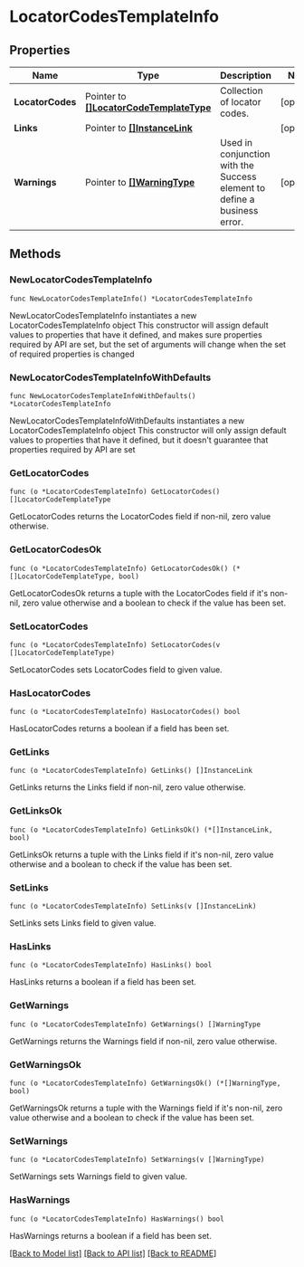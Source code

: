 # LocatorCodesTemplateInfo

## Properties

Name | Type | Description | Notes
------------ | ------------- | ------------- | -------------
**LocatorCodes** | Pointer to [**[]LocatorCodeTemplateType**](LocatorCodeTemplateType.md) | Collection of locator codes. | [optional] 
**Links** | Pointer to [**[]InstanceLink**](InstanceLink.md) |  | [optional] 
**Warnings** | Pointer to [**[]WarningType**](WarningType.md) | Used in conjunction with the Success element to define a business error. | [optional] 

## Methods

### NewLocatorCodesTemplateInfo

`func NewLocatorCodesTemplateInfo() *LocatorCodesTemplateInfo`

NewLocatorCodesTemplateInfo instantiates a new LocatorCodesTemplateInfo object
This constructor will assign default values to properties that have it defined,
and makes sure properties required by API are set, but the set of arguments
will change when the set of required properties is changed

### NewLocatorCodesTemplateInfoWithDefaults

`func NewLocatorCodesTemplateInfoWithDefaults() *LocatorCodesTemplateInfo`

NewLocatorCodesTemplateInfoWithDefaults instantiates a new LocatorCodesTemplateInfo object
This constructor will only assign default values to properties that have it defined,
but it doesn't guarantee that properties required by API are set

### GetLocatorCodes

`func (o *LocatorCodesTemplateInfo) GetLocatorCodes() []LocatorCodeTemplateType`

GetLocatorCodes returns the LocatorCodes field if non-nil, zero value otherwise.

### GetLocatorCodesOk

`func (o *LocatorCodesTemplateInfo) GetLocatorCodesOk() (*[]LocatorCodeTemplateType, bool)`

GetLocatorCodesOk returns a tuple with the LocatorCodes field if it's non-nil, zero value otherwise
and a boolean to check if the value has been set.

### SetLocatorCodes

`func (o *LocatorCodesTemplateInfo) SetLocatorCodes(v []LocatorCodeTemplateType)`

SetLocatorCodes sets LocatorCodes field to given value.

### HasLocatorCodes

`func (o *LocatorCodesTemplateInfo) HasLocatorCodes() bool`

HasLocatorCodes returns a boolean if a field has been set.

### GetLinks

`func (o *LocatorCodesTemplateInfo) GetLinks() []InstanceLink`

GetLinks returns the Links field if non-nil, zero value otherwise.

### GetLinksOk

`func (o *LocatorCodesTemplateInfo) GetLinksOk() (*[]InstanceLink, bool)`

GetLinksOk returns a tuple with the Links field if it's non-nil, zero value otherwise
and a boolean to check if the value has been set.

### SetLinks

`func (o *LocatorCodesTemplateInfo) SetLinks(v []InstanceLink)`

SetLinks sets Links field to given value.

### HasLinks

`func (o *LocatorCodesTemplateInfo) HasLinks() bool`

HasLinks returns a boolean if a field has been set.

### GetWarnings

`func (o *LocatorCodesTemplateInfo) GetWarnings() []WarningType`

GetWarnings returns the Warnings field if non-nil, zero value otherwise.

### GetWarningsOk

`func (o *LocatorCodesTemplateInfo) GetWarningsOk() (*[]WarningType, bool)`

GetWarningsOk returns a tuple with the Warnings field if it's non-nil, zero value otherwise
and a boolean to check if the value has been set.

### SetWarnings

`func (o *LocatorCodesTemplateInfo) SetWarnings(v []WarningType)`

SetWarnings sets Warnings field to given value.

### HasWarnings

`func (o *LocatorCodesTemplateInfo) HasWarnings() bool`

HasWarnings returns a boolean if a field has been set.


[[Back to Model list]](../README.md#documentation-for-models) [[Back to API list]](../README.md#documentation-for-api-endpoints) [[Back to README]](../README.md)


